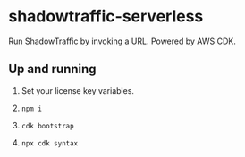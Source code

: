 # shadowtraffic-serverless

Run ShadowTraffic by invoking a URL. Powered by AWS CDK.

## Up and running

1. Set your license key variables.

2. `npm i`

3. `cdk bootstrap`

4. `npx cdk syntax`